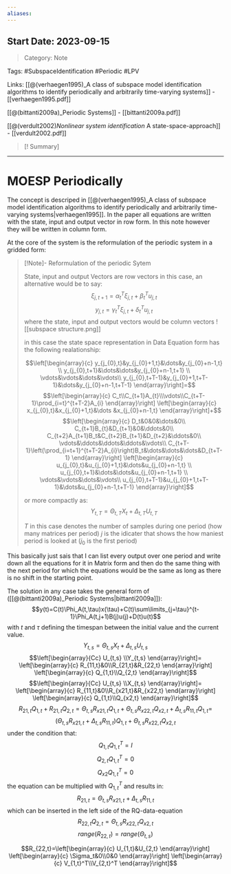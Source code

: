 ```yaml
---
aliases:
---
```

## Start Date: 2023-09-15

> Category: Note

Tags:
#SubspaceIdentification #Periodic #LPV

Links:
[[@(verhaegen1995)_A class of subspace model identification algorithms to identify periodically and arbitrarily time-varying systems]] - [[verhaegen1995.pdf]]

[[@(bittanti2009a)_Periodic Systems]] - [[bittanti2009a.pdf]]

[[@(verdult2002)_Nonlinear system identification_ A state-space-approach]] - [[verdult2002.pdf]]

>[! Summary]
>

---
# MOESP Periodically
The concept is descriped in [[@(verhaegen1995)_A class of subspace model identification algorithms to identify periodically and arbitrarily time-varying systems|verhaegen1995]]. In the paper all equations are written with the state, input and output vector in row form. In this note however they will be written in column form.

At the core of the system is the reformulation of the periodic system in a gridded form:
>[!Note]- Reformulation of the periodic Sytem
>
>
>State, input and output Vectors are row vectors in this case, an alternative would be to say:
>$$\xi_{j,t+1}=\alpha_{t}^{T}\xi_{j,t}+\beta_{t}^{T}u_{j,t}$$
>$$y_{j,t}=\gamma_{t}^{T}\xi_{j,t}+\delta_{t}^{T}u_{j,t}$$
>where the state, input and output vectors would be column vectors
>![[subspace structure.png]]
>
>in this case the state space representation in Data Equation form has the following realationship:
>
>$$\left[\begin{array}{c}
y_{j_{0},t}&y_{j_{0}+1,t}&\dots&y_{j_{0}+n-1,t} \\
y_{j_{0},t+1}&\dots&\dots&y_{j_{0}+n-1,t+1} \\
\vdots&\vdots&\dots&\vdots\\
y_{j_{0},t+T-1}&y_{j_{0}+1,t+T-1}&\dots&y_{j_{0}+n-1,t+T-1}
\end{array}\right]=$$
>$$\left[\begin{array}{c}
C_t\\C_{t+1}A_{t}\\\vdots\\C_{t+T-1}\prod_{i=t}^{t+T-2}A_{i}
\end{array}\right]
\left[\begin{array}{c}
x_{j_{0},t}&x_{j_{0}+1,t}&\dots &x_{j_{0}+n-1,t}
\end{array}\right]+$$
>$$\left[\begin{array}{c}
D_t&0&0&\dots&0\\
C_{t+1}B_{t}&D_{t+1}&0&\ddots&0\\
C_{t+2}A_{t+1}B_t&C_{t+2}B_{t+1}&D_{t+2}&\ddots&0\\
\vdots&\ddots&\ddots&\ddots&\vdots\\
C_{t+T-1}\left(\prod_{i=t+1}^{t+T-2}A_{i}\right)B_t&\dots&\dots&\dots&D_{t+T-1}
\end{array}\right]
\left[\begin{array}{c}
u_{j_{0},t}&u_{j_{0}+1,t}&\dots&u_{j_{0}+n-1,t} \\
u_{j_{0},t+1}&\dots&\dots&u_{j_{0}+n-1,t+1} \\
\vdots&\vdots&\dots&\vdots\\
u_{j_{0},t+T-1}&u_{j_{0}+1,t+T-1}&\dots&u_{j_{0}+n-1,t+T-1}
\end{array}\right]$$
>
>or more compactly as:
>$$Y_{t,T}=\Theta_{t,T}X_{t}+\Delta_{t,T}U_{t,T}$$
>
>$T$ in this case denotes the number of samples during one period (how many matrices per period)
>$j$ is the idicater that shows the how maniest period is looked at ($j_0$ is the first period)

This basically just sais that I can list every output over one period and write down all the equations for it in Matrix form and then do the same thing with the next period for which the equations would be the same as long as there is no shift in the starting point.

The solution in any case takes the general form of ([[@(bittanti2009a)_Periodic Systems|bittanti2009a]]):
$$y(t)=C(t)\Phi_A(t,\tau)x(\tau)+C(t)\sum\limits_{j=\tau}^{t-1}\Phi_A(t,j+1)B(j)u(j)+D(t)u(t)$$
with $t$ and $\tau$ defining the timespan between the initial value and the current value.
$$Y_{t,s}=\Theta_{t,s}X_{t}+\Delta_{t,s}U_{t,s}$$
$$\left[\begin{array}{Cc}
U_{t,s} \\Y_{t,s}
\end{array}\right]=
\left[\begin{array}{c}
R_{11,t}&0\\R_{21,t}&R_{22,t}
\end{array}\right]
\left[\begin{array}{c}
Q_{1,t}\\Q_{2,t}
\end{array}\right]$$
$$\left[\begin{array}{Cc}
U_{t,s} \\X_{t,s}
\end{array}\right]=
\left[\begin{array}{c}
R_{11,t}&0\\R_{x21,t}&R_{x22,t}
\end{array}\right]
\left[\begin{array}{c}
Q_{1,t}\\Q_{x2,t}
\end{array}\right]$$
$$R_{21,t}Q_{1,t}+R_{21,t}Q_{2,t}=\Theta_{t,s}R_{x21,t}Q_{1,t}+\Theta_{t,s} R_{x22,t}Q_{x2,t}+\Delta_{t,s}R_{11,t}Q_{1,t}=$$
$$\left(\Theta_{t,s}R_{x21,t}+\Delta_{t,s}R_{11,t}\right)Q_{1,t}+\Theta_{t,s}R_{x22,t}Q_{x2,t}$$
under the condition that:
$$Q_{1,t}Q_{1,t}^T=I$$
$$Q_{2,t}Q_{1,t}^{T}=0$$
$$Q_{x2}Q_{1,t}^T=0$$
the equation can be multiplied with $Q_{1,t}^{T}$ and results in:
$$R_{21,t}=\Theta_{t,s}R_{x21,t}+\Delta_{t,s}R_{11,t} \tag{1}$$
which can be inserted in the left side of the RQ-data-equation
$$R_{22,t}Q_{2,t}=\Theta_{t,s}R_{x22,t}Q_{x2,t}$$
$$range(R_{22,t})=range(\Theta_{t,s})$$

$$R_{22,t}=\left[\begin{array}{c}
U_{1,t}&U_{2,t}
\end{array}\right]
\left[\begin{array}{c}
\Sigma_t&0\\0&0
\end{array}\right]
\left[\begin{array}{c}
V_{1,t}^T\\V_{2,t}^T
\end{array}\right]$$

